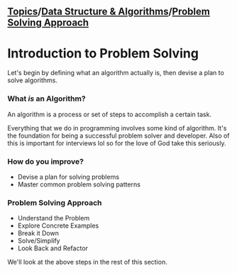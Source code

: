 ## [Topics](../../../topics.md)/[Data Structure & Algorithms](../index.md)/[Problem Solving Approach](./index.md)

# Introduction to Problem Solving

Let's begin by defining what an algorithm actually is, then devise a plan to solve algorithms.

### What _is_ an Algorithm?

An algorithm is a process or set of steps to accomplish a certain task.

Everything that we do in programming involves some kind of algorithm. It's the foundation for being a successful problem solver and developer. Also of this is important for interviews lol so for the love of God take this seriously.

### How do you improve?

- Devise a plan for solving problems
- Master common problem solving patterns

### Problem Solving Approach

- Understand the Problem
- Explore Concrete Examples
- Break it Down
- Solve/Simplify
- Look Back and Refactor

We'll look at the above steps in the rest of this section.

